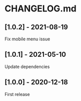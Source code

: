 # CHANGELOG.md

## [1.0.2] - 2021-08-19

Fix mobile menu issue

## [1.0.1] - 2021-05-10

Update dependencies

## [1.0.0] - 2020-12-18

First release